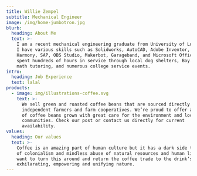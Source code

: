 ```yaml
---
title: Willie Zempel
subtitle: Mechanical Engineer
image: /img/home-jumbotron.jpg
blurb:
  heading: About Me
  text: >-
    I am a recent mechanical engineering graduate from University of Louisville.
    I have various skills such as Solidworks, AutoCAD, Adobe Inventor, Toon Boom
    Harmony, SAP, OBS Studio, Makerbot, Garageband, and Microsoft Office. I have
    spent hundreds of hours in service through local dog shelters, Boy Scouts,
    math tutoring, and numerous college service events.
intro:
  heading: Job Experience
  text: lalal
products:
  - image: img/illustrations-coffee.svg
    text: >-
      We sell green and roasted coffee beans that are sourced directly from
      independent farmers and farm cooperatives. We’re proud to offer a variety
      of coffee beans grown with great care for the environment and local
      communities. Check our post or contact us directly for current
      availability.
values:
  heading: Our values
  text: >-
    Coffee is an amazing part of human culture but it has a dark side too – one
    of colonialism and mindless abuse of natural resources and human lives. We
    want to turn this around and return the coffee trade to the drink’s
    exhilarating, empowering and unifying nature.
---
```



